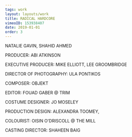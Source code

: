 ```yaml
---
tags: work
layout: layouts/work
title: RADICAL HARDCORE
vimeoID: 153938407
date: 2019-01-01
order: 3
---
```


NATALIE GAVIN, SHAHID AHMED

PRODUCER: ABI ATKINSON

EXECUTIVE PRODUCER: MIKE ELLIOTT, LEE GROOMBRIDGE

DIRECTOR OF PHOTOGRAPHY: ULA PONTIKOS

COMPOSER: OBJEKT

EDITOR: FOUAD GABER @ TRIM

COSTUME DESIGNER: JO MOSELEY

PRODUCTION DESIGN: ALEXANDRA TOOMEY,

COLOURIST: OISIN O'DRISCOLL @ THE MILL

CASTING DIRECTOR: SHAHEEN BAIG
